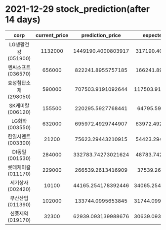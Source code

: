# 2021-12-29 stock_prediction(after 14 days)

|   corp   |   current_price   |   prediction_price   |   expected_profit   |
|:--------:|:-----------------:|:--------------------:|:-------------------:|
|LG생활건강(051900)|1132000|1449190.4000803917|317190.4000803917|
|엔씨소프트(036570)|656000|822241.8955757185|166241.8955757185|
|효성첨단소재(298050)|590000|707503.9191092644|117503.91910926439|
|SK케미칼(006120)|155500|220295.5927768441|64795.5927768441|
|LG화학(003550)|632000|695972.4929744907|63972.49297449074|
|한일시멘트(003300)|21200|75623.29443210915|54423.29443210915|
|DI동일(001530)|284000|332783.74273021624|48783.74273021624|
|롯데케미칼(011170)|229000|266539.2613416909|37539.2613416909|
|세기상사(002420)|10100|44165.254178392446|34065.254178392446|
|부산산업(011390)|102000|133744.0995653845|31744.099565384502|
|신풍제약(019170)|32300|62939.093139988676|30639.093139988676|
